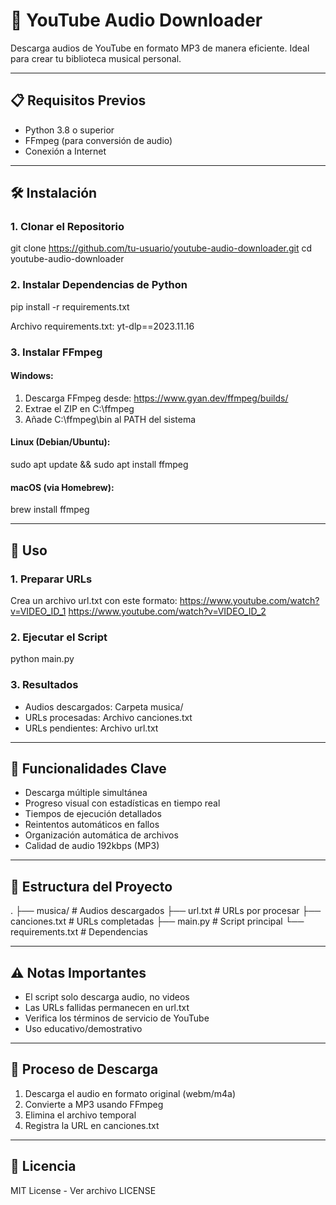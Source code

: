 # 🎵 YouTube Audio Downloader

Descarga audios de YouTube en formato MP3 de manera eficiente. Ideal para crear tu biblioteca musical personal.

---

## 📋 Requisitos Previos

- Python 3.8 o superior
- FFmpeg (para conversión de audio)
- Conexión a Internet

---

## 🛠 Instalación

### 1. Clonar el Repositorio
git clone https://github.com/tu-usuario/youtube-audio-downloader.git
cd youtube-audio-downloader

### 2. Instalar Dependencias de Python
pip install -r requirements.txt

Archivo requirements.txt:
yt-dlp==2023.11.16

### 3. Instalar FFmpeg

#### Windows:
1. Descarga FFmpeg desde: https://www.gyan.dev/ffmpeg/builds/
2. Extrae el ZIP en C:\ffmpeg
3. Añade C:\ffmpeg\bin al PATH del sistema

#### Linux (Debian/Ubuntu):
sudo apt update && sudo apt install ffmpeg

#### macOS (via Homebrew):
brew install ffmpeg

---

## 🚀 Uso

### 1. Preparar URLs
Crea un archivo url.txt con este formato:
https://www.youtube.com/watch?v=VIDEO_ID_1
https://www.youtube.com/watch?v=VIDEO_ID_2

### 2. Ejecutar el Script
python main.py

### 3. Resultados
- Audios descargados: Carpeta musica/
- URLs procesadas: Archivo canciones.txt
- URLs pendientes: Archivo url.txt

---

## 🎨 Funcionalidades Clave

- Descarga múltiple simultánea
- Progreso visual con estadísticas en tiempo real
- Tiempos de ejecución detallados
- Reintentos automáticos en fallos
- Organización automática de archivos
- Calidad de audio 192kbps (MP3)

---

## 📂 Estructura del Proyecto

.
├── musica/           # Audios descargados
├── url.txt           # URLs por procesar
├── canciones.txt     # URLs completadas
├── main.py           # Script principal
└── requirements.txt  # Dependencias

---

## ⚠️ Notas Importantes

- El script solo descarga audio, no videos
- Las URLs fallidas permanecen en url.txt
- Verifica los términos de servicio de YouTube
- Uso educativo/demostrativo

---

## 🔄 Proceso de Descarga

1. Descarga el audio en formato original (webm/m4a)
2. Convierte a MP3 usando FFmpeg
3. Elimina el archivo temporal
4. Registra la URL en canciones.txt

---

## 📜 Licencia
MIT License - Ver archivo LICENSE